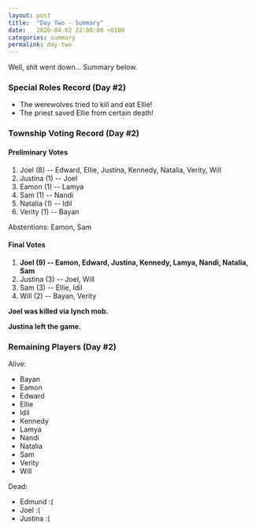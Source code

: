```yaml
---
layout: post
title:  "Day Two - Summary"
date:   2020-04-02 22:00:00 +0100
categories: summary
permalink: day-two
---
```

Well, shit went down... Summary below.

### Special Roles Record (Day #2)
 - The werewolves tried to kill and eat Ellie!
 - The priest saved Ellie from certain death!


### Township Voting Record (Day #2)
#### Preliminary Votes
1. Joel (8) -- Edward, Ellie, Justina, Kennedy, Natalia, Verity, Will
2. Justina (1) -- Joel
3. Eamon (1) -- Lamya
4. Sam (1) -- Nandi
5. Natalia (1) -- Idil
6. Verity (1) -- Bayan

Abstentions: Eamon, Sam

#### Final Votes
1. **Joel (9) -- Eamon, Edward, Justina, Kennedy, Lamya, Nandi, Natalia, Sam**
2. Justina (3) -- Joel, Will
3. Sam (3) -- Ellie, Idil
4. Will (2) -- Bayan, Verity

**Joel was killed via lynch mob.**

**Justina left the game.**

### Remaining Players (Day #2)
Alive:
 - Bayan
 - Eamon
 - Edward
 - Ellie
 - Idil
 - Kennedy
 - Lamya
 - Nandi
 - Natalia
 - Sam
 - Verity
 - Will

Dead:
 - Edmund :(
 - Joel :(
 - Justina :(